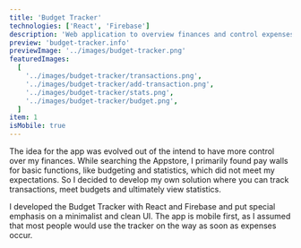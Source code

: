 ```yaml
---
title: 'Budget Tracker'
technologies: ['React', 'Firebase']
description: 'Web application to overview finances and control expenses'
preview: 'budget-tracker.info'
previewImage: '../images/budget-tracker.png'
featuredImages:
  [
    '../images/budget-tracker/transactions.png',
    '../images/budget-tracker/add-transaction.png',
    '../images/budget-tracker/stats.png',
    '../images/budget-tracker/budget.png',
  ]
item: 1
isMobile: true
---
```

The idea for the app was evolved out of the intend to have more control over my finances. While searching the Appstore, I primarily found pay walls for basic functions, like budgeting and statistics, which did not meet my expectations. So I decided to develop my own solution where you can track transactions, meet budgets and ultimately view statistics.

I developed the Budget Tracker with React and Firebase and put special emphasis on a minimalist and clean UI. The app is mobile first, as I assumed that most people would use the tracker on the way as soon as expenses occur.
